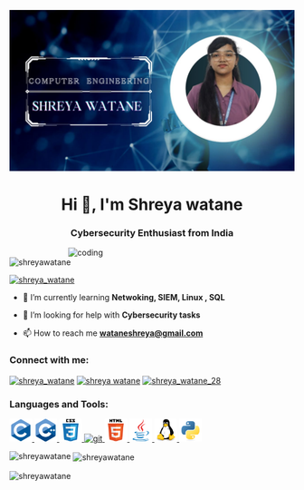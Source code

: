 ![logo](https://github.com/shreyawatane/shreyawatane/blob/main/GithubBanner.png)
<h1 align="center">Hi 👋, I'm Shreya watane</h1>
<h3 align="center">Cybersecurity Enthusiast from India</h3>
<img align="right" alt="coding" width="400" src="https://user-images.githubusercontent.com/59734313/157189039-c09b3e38-9f42-42c0-ab54-14f1574190a7.gif">

<p align="left"> <img src="https://komarev.com/ghpvc/?username=shreyawatane&label=Profile%20views&color=0e75b6&style=flat" alt="shreyawatane" /> </p>

<p align="left"> <a href="https://twitter.com/shreya_watane" target="blank"><img src="https://img.shields.io/twitter/follow/shreya_watane?logo=twitter&style=for-the-badge" alt="shreya_watane" /></a> </p>

- 🌱 I’m currently learning **Netwoking, SIEM, Linux , SQL**

- 🤝 I’m looking for help with **Cybersecurity tasks**

- 📫 How to reach me **wataneshreya@gmail.com**

<h3 align="left">Connect with me:</h3>
<p align="left">
<a href="https://twitter.com/shreya_watane" target="blank"><img align="center" src="https://raw.githubusercontent.com/rahuldkjain/github-profile-readme-generator/master/src/images/icons/Social/twitter.svg" alt="shreya_watane" height="30" width="40" /></a>
<a href="https://linkedin.com/in/shreya watane" target="blank"><img align="center" src="https://raw.githubusercontent.com/rahuldkjain/github-profile-readme-generator/master/src/images/icons/Social/linked-in-alt.svg" alt="shreya watane" height="30" width="40" /></a>
<a href="https://instagram.com/shreya_watane_28" target="blank"><img align="center" src="https://raw.githubusercontent.com/rahuldkjain/github-profile-readme-generator/master/src/images/icons/Social/instagram.svg" alt="shreya_watane_28" height="30" width="40" /></a>
</p>

<h3 align="left">Languages and Tools:</h3>
<p align="left"> <a href="https://www.cprogramming.com/" target="_blank" rel="noreferrer"> <img src="https://raw.githubusercontent.com/devicons/devicon/master/icons/c/c-original.svg" alt="c" width="40" height="40"/> </a> <a href="https://www.w3schools.com/cpp/" target="_blank" rel="noreferrer"> <img src="https://raw.githubusercontent.com/devicons/devicon/master/icons/cplusplus/cplusplus-original.svg" alt="cplusplus" width="40" height="40"/> </a> <a href="https://www.w3schools.com/css/" target="_blank" rel="noreferrer"> <img src="https://raw.githubusercontent.com/devicons/devicon/master/icons/css3/css3-original-wordmark.svg" alt="css3" width="40" height="40"/> </a> <a href="https://git-scm.com/" target="_blank" rel="noreferrer"> <img src="https://www.vectorlogo.zone/logos/git-scm/git-scm-icon.svg" alt="git" width="40" height="40"/> </a> <a href="https://www.w3.org/html/" target="_blank" rel="noreferrer"> <img src="https://raw.githubusercontent.com/devicons/devicon/master/icons/html5/html5-original-wordmark.svg" alt="html5" width="40" height="40"/> </a> <a href="https://www.java.com" target="_blank" rel="noreferrer"> <img src="https://raw.githubusercontent.com/devicons/devicon/master/icons/java/java-original.svg" alt="java" width="40" height="40"/> </a> <a href="https://www.linux.org/" target="_blank" rel="noreferrer"> <img src="https://raw.githubusercontent.com/devicons/devicon/master/icons/linux/linux-original.svg" alt="linux" width="40" height="40"/> </a> <a href="https://www.python.org" target="_blank" rel="noreferrer"> <img src="https://raw.githubusercontent.com/devicons/devicon/master/icons/python/python-original.svg" alt="python" width="40" height="40"/> </a> </p>

<p><img align="left" src="https://github-readme-stats.vercel.app/api/top-langs?username=shreyawatane&show_icons=true&locale=en&layout=compact" alt="shreyawatane" /></p>

<p>&nbsp;<img align="center" src="https://github-readme-stats.vercel.app/api?username=shreyawatane&show_icons=true&locale=en" alt="shreyawatane" /></p>

<p><img align="center" src="https://github-readme-streak-stats.herokuapp.com/?user=shreyawatane&" alt="shreyawatane" /></p>

